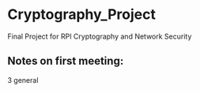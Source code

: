 # Cryptography_Project
Final Project for RPI Cryptography and Network Security

## Notes on first meeting:

3 general 
